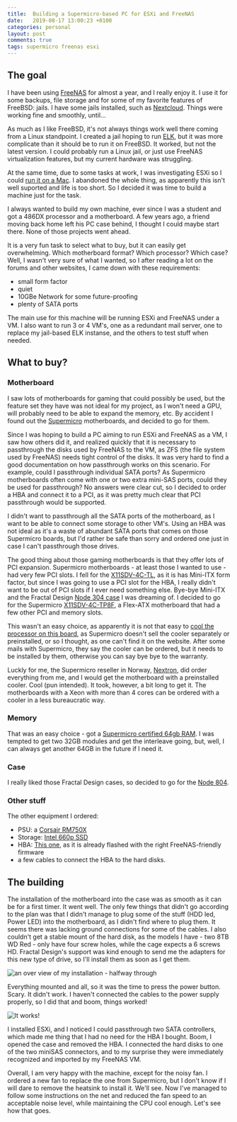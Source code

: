 ```yaml
---
title:  Building a Supermicro-based PC for ESXi and FreeNAS
date:   2019-08-17 13:00:23 +0100
categories: personal
layout: post
comments: true
tags: supermicro freenas esxi
---
```


## The goal

I have been using [FreeNAS](https://freenas.org) for almost a year, and I really enjoy it. I use it for some backups, file storage and for some of my favorite features of FreeBSD: jails. I have some jails installed, such as [Nextcloud](https://nextcloud.com). Things were working fine and smoothly, until...

As much as I like FreeBSD, it's not always things work well there coming from a Linux standpoint. I created a jail hoping to run [ELK](https://elasticsearch.co), but it was more complicate than it should be to run it on FreeBSD. It worked, but not the latest version. I could probably run a Linux jail, or just use FreeNAS virtualization features, but my current hardware was struggling.

At the same time, due to some tasks at work, I was investigating ESXi so I could [run it on a Mac](http://francisaugusto.com/2019/ESXi-on-the-2018-Mac-Mini-networking/). I abandoned the whole thing, as apparently this isn't well suported and life is too short. So I decided it was time to build a machine just for the task.

I always wanted to build my own machine, ever since I was a student and got a 486DX processor and a motherboard. A few years ago, a friend moving back home left his PC case behind, I thought I could maybe start there. None of those projects went ahead.

It is a very fun task to select what to buy, but it can easily get overwhelming. Which motherboard format? Which processor? Which case? Well, I wasn't very sure of what I wanted, so I after reading a lot on the forums and other websites, I came down with these requirements:

- small form factor
- quiet
- 10GBe Network for some future-proofing
- plenty of SATA ports

The main use for this machine will be running ESXi and FreeNAS under a VM. I also want to run 3 or 4 VM's, one as a redundant mail server, one to replace my jail-based ELK instanse, and the others to test stuff when needed. 

## What to buy?

### Motherboard

I saw lots of motherboards for gaming that could possibly be used, but the feature set they have was not ideal for my project, as I won't need a GPU, will probably need to be able to expand the memory, etc. By accident I found out the [Supermicro](https://supermicro.com) motherboards, and decided to go for them. 

Since I was hoping to build a PC aiming to run ESXi and FreeNAS as a VM, I saw how others did it, and realized quickly that it is necessary to passthrough the disks used by FreeNAS to the VM, as ZFS (the file system used by FreeNAS) needs tight control of the disks. It was very hard  to find a good documentation on how passthrough works on this scenario. For example, could I passthrough individual SATA ports? As Supermicro motherboards often come with one or two extra mini-SAS ports, could they be used for passthrough? No answers were clear cut, so I decided to order a HBA and connect it to a PCI, as it was pretty much clear that PCI passthrough would be supported. 

I didn't want to passthrough all the SATA ports of the motherboard, as I want to be able to connect some storage to other VM's. Using an HBA was not ideal as it's a waste of abundant SATA ports that comes on those Supermicro boards, but I'd rather be safe than sorry and ordered one just in case I can't passthrough those drives.

The good thing about those gaming motherboards is that they offer lots of PCI expansion. Supermicro motherboards - at least those I wanted to use - had very few PCI slots. I fell for the [X11SDV-4C-TL](https://www.supermicro.com/en/products/motherboard/X11SDV-8C-TLN2F), as it is has Mini-ITX form factor, but since I was going to use a PCI slot for the HBA, I really didn't want to be out of PCI slots if I ever need something else. Bye-bye Mini-ITX and the Fractal Design [Node 304 case](https://www.fractal-design.com/home/product/cases/node-series/node-304-white) I was dreaming of. I decided to go for the Supermicro [X11SDV-4C-TP8F](https://www.supermicro.com/en/products/motherboard/X11SDV-4C-TP8F), a Flex-ATX motherboard that had a few other PCI and memory slots.

This wasn't an easy choice, as apparently it is not that easy to [cool the processor on this board](https://forums.servethehome.com/index.php?threads/cooling-the-cpu-x11sdv-4c-tln2f.22285/), as Supermicro doesn't sell the cooler separately or preinstalled, or so I thought, as one can't find it on the website. After some mails with Supermicro, they say the cooler can be ordered, but it needs to be installed by them, otherwise you can say bye bye to the warranty.

Luckly for me, the Supermicro reseller in Norway, [Nextron](https://nextron.no), did order everything from me, and I would get the motherboard with a preinstalled cooler. Cool (pun intended). It took, however, a bit long to get it. The motherboards with a Xeon with more than 4 cores can be ordered with a cooler in a less bureaucratic way. 

### Memory

That was an easy choice - got a [Supermicro certified 64gb RAM](https://www.amazon.com/gp/product/B07DFLTWN3/ref=ppx_yo_dt_b_asin_title_o01_s00?ie=UTF8&psc=1). I was tempted to get two 32GB modules and get the interleave going, but, well, I can always get another 64GB in the future if I need it.

### Case

I really liked those Fractal Design cases, so decided to go for the [Node 804](https://www.fractal-design.com/products/cases/node/node-804/black/).

### Other stuff

The other equipment I ordered:

- PSU: a [Corsair RM750X](https://www.corsair.com/us/en/Categories/Products/Power-Supply-Units/Power-Supply-Units-Advanced/RMx-Series/p/CP-9020179-NA)
- Storage: [Intel 660p SSD](https://www.intel.com/content/www/us/en/products/memory-storage/solid-state-drives/consumer-ssds/6-series/ssd-660p-series.html)
- HBA: [This one](https://www.ebay.com/itm/HP-H220-6Gbps-SAS-PCI-E-3-0-HBA-LSI-9207-8i-P20-IT-Mode-for-ZFS-FreeNAS-unRAID/162862201664?ssPageName=STRK%3AMEBIDX%3AIT&_trksid=p2057872.m2749.l2649), as it is already flashed with the right FreeNAS-friendly firmware
- a few cables to connect the HBA to the hard disks.

## The building

The installation of the motherboard into the case was as smooth as it can be for a first timer. It went well. The only few things that didn't go according to the plan was that I didn't manage to plug some of the stuff (HDD led, Power LED) into the motherboard, as I didn't find where to plug them. It seems there was lacking ground connections for some of the cables. I also couldn't get a stable mount of the hard disk, as the models I have - two 8TB WD Red - only have four screw holes, while the cage expects a 6 screws HD. Fractal Design's support was kind enough to send me the adapters for this new type of drive, so I'll install them as soon as I get them.

![an over view of my installation - halfway through](../../assets/2019/IMG_7533.jpg "Halfway through")

Everything mounted and all, so it was the time to press the power button. Scary. It didn't work. I haven't connected the cables to the power supply properly, so I did that and boom, things worked!

![It works!](../../assets/2019/itworks.JPG "It works!")

I installed ESXi, and I noticed I could passthrough two SATA controllers, which made me thing that I had no need for the HBA I bought. Boom, I opened the case and removed the HBA. I connected the hard disks to one of the two miniSAS connectors, and to my surprise they were immediately recognized and imported by my FreeNAS VM. 

Overall, I am very happy with the machine, except for the noisy fan. I ordered a new fan to replace the one from Supermicro, but I don't know if I will dare to remove the heatsink to install it. We'll see. Now I've managed to follow some instructions on the net and reduced the fan speed to an acceptable noise level, while maintaining the CPU cool enough. Let's see how that goes.

